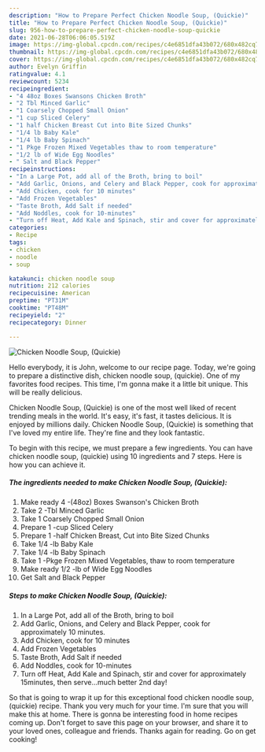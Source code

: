 ```yaml
---
description: "How to Prepare Perfect Chicken Noodle Soup, (Quickie)"
title: "How to Prepare Perfect Chicken Noodle Soup, (Quickie)"
slug: 956-how-to-prepare-perfect-chicken-noodle-soup-quickie
date: 2021-06-28T06:06:05.519Z
image: https://img-global.cpcdn.com/recipes/c4e6851dfa43b072/680x482cq70/chicken-noodle-soup-quickie-recipe-main-photo.jpg
thumbnail: https://img-global.cpcdn.com/recipes/c4e6851dfa43b072/680x482cq70/chicken-noodle-soup-quickie-recipe-main-photo.jpg
cover: https://img-global.cpcdn.com/recipes/c4e6851dfa43b072/680x482cq70/chicken-noodle-soup-quickie-recipe-main-photo.jpg
author: Evelyn Griffin
ratingvalue: 4.1
reviewcount: 5234
recipeingredient:
- "4 48oz Boxes Swansons Chicken Broth"
- "2 Tbl Minced Garlic"
- "1 Coarsely Chopped Small Onion"
- "1 cup Sliced Celery"
- "1 half Chicken Breast Cut into Bite Sized Chunks"
- "1/4 lb Baby Kale"
- "1/4 lb Baby Spinach"
- "1 Pkge Frozen Mixed Vegetables thaw to room temperature"
- "1/2 lb of Wide Egg Noodles"
- " Salt and Black Pepper"
recipeinstructions:
- "In a Large Pot, add all of the Broth, bring to boil"
- "Add Garlic, Onions, and Celery and Black Pepper, cook for approximately 10 minutes."
- "Add Chicken, cook for 10 minutes"
- "Add Frozen Vegetables"
- "Taste Broth, Add Salt if needed"
- "Add Noddles, cook for 10-minutes"
- "Turn off Heat, Add Kale and Spinach, stir and cover for approximately 15minutes, then serve...much better 2nd day!"
categories:
- Recipe
tags:
- chicken
- noodle
- soup

katakunci: chicken noodle soup 
nutrition: 212 calories
recipecuisine: American
preptime: "PT31M"
cooktime: "PT48M"
recipeyield: "2"
recipecategory: Dinner

---
```



![Chicken Noodle Soup, (Quickie)](https://img-global.cpcdn.com/recipes/c4e6851dfa43b072/680x482cq70/chicken-noodle-soup-quickie-recipe-main-photo.jpg)

Hello everybody, it is John, welcome to our recipe page. Today, we're going to prepare a distinctive dish, chicken noodle soup, (quickie). One of my favorites food recipes. This time, I'm gonna make it a little bit unique. This will be really delicious.

Chicken Noodle Soup, (Quickie) is one of the most well liked of recent trending meals in the world. It's easy, it's fast, it tastes delicious. It is enjoyed by millions daily. Chicken Noodle Soup, (Quickie) is something that I've loved my entire life. They're fine and they look fantastic.




To begin with this recipe, we must prepare a few ingredients. You can have chicken noodle soup, (quickie) using 10 ingredients and 7 steps. Here is how you can achieve it.

<!--inarticleads1-->

##### The ingredients needed to make Chicken Noodle Soup, (Quickie):

1. Make ready 4 -(48oz) Boxes Swanson&#39;s Chicken Broth
1. Take 2 -Tbl Minced Garlic
1. Take 1 Coarsely Chopped Small Onion
1. Prepare 1 -cup Sliced Celery
1. Prepare 1 -half Chicken Breast, Cut into Bite Sized Chunks
1. Take 1/4 -lb Baby Kale
1. Take 1/4 -lb Baby Spinach
1. Take 1 -Pkge Frozen Mixed Vegetables, thaw to room temperature
1. Make ready 1/2 -lb of Wide Egg Noodles
1. Get  Salt and Black Pepper




<!--inarticleads2-->

##### Steps to make Chicken Noodle Soup, (Quickie):

1. In a Large Pot, add all of the Broth, bring to boil
1. Add Garlic, Onions, and Celery and Black Pepper, cook for approximately 10 minutes.
1. Add Chicken, cook for 10 minutes
1. Add Frozen Vegetables
1. Taste Broth, Add Salt if needed
1. Add Noddles, cook for 10-minutes
1. Turn off Heat, Add Kale and Spinach, stir and cover for approximately 15minutes, then serve...much better 2nd day!




So that is going to wrap it up for this exceptional food chicken noodle soup, (quickie) recipe. Thank you very much for your time. I'm sure that you will make this at home. There is gonna be interesting food in home recipes coming up. Don't forget to save this page on your browser, and share it to your loved ones, colleague and friends. Thanks again for reading. Go on get cooking!
